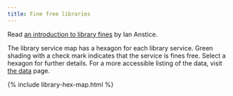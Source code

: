 ```yaml
---
title: Fine free libraries
---
```


Read [an introduction to library fines](/introduction) by Ian Anstice.

The library service map has a hexagon for each library service. Green shading with a check mark indicates that the service is fines free. Select a hexagon for further details. For a more accessible listing of the data, visit [the data](/data) page.

{% include library-hex-map.html %}
